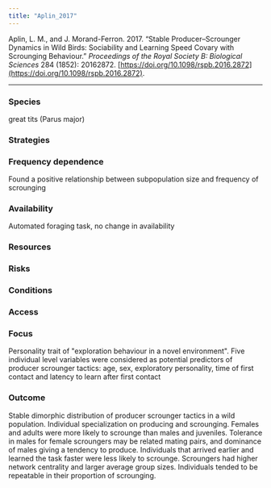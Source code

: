 ```yaml
---
title: "Aplin_2017"
---
```


Aplin, L. M., and J. Morand-Ferron. 2017. “Stable Producer–Scrounger Dynamics in Wild Birds: Sociability and Learning Speed Covary with Scrounging Behaviour.” _Proceedings of the Royal Society B: Biological Sciences_ 284 (1852): 20162872. [https://doi.org/10.1098/rspb.2016.2872](https://doi.org/10.1098/rspb.2016.2872).

---

### Species
great tits (Parus major)

### Strategies

### Frequency dependence
Found a positive relationship between subpopulation size and frequency of scrounging

### Availability
Automated foraging task, no change in availability

### Resources

### Risks

### Conditions

### Access

### Focus
Personality trait of "exploration behaviour in a novel environment". Five individual level variables were considered as potential predictors of producer scrounger tactics: age, sex, exploratory personality, time of first contact and latency to learn after first contact

### Outcome
Stable dimorphic distribution of producer scrounger tactics in a wild population. Individual specialization on producing and scrounging. Females and adults were more likely to scrounge than males and juveniles. Tolerance in males for female scroungers may be related mating pairs, and dominance of males giving a tendency to produce. Individuals that arrived earlier and learned the task faster were less likely to scrounge.  Scroungers had higher network centrality and larger average group sizes. Individuals tended to be repeatable in their proportion of scrounging. 


